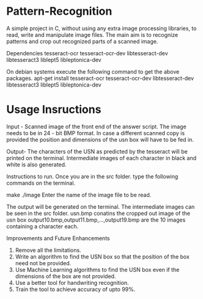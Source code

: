 # Pattern-Recognition
A simple project in C, without using any extra image processing libraries, to read, write and manipulate image files. The main aim is to recognize patterns and crop out recognized parts of a scanned image.


Dependencies
tesseract-ocr
tesseract-ocr-dev
libtesseract-dev
libtesseract3
liblept5
libleptonica-dev

On debian systems execute the following command to get the above packages.
apt-get install tesseract-ocr tesseract-ocr-dev libtesseract-dev libtesseract3 liblept5 libleptonica-dev

# Usage Insructions
Input - Scanned image of the front end of the answer script.
		The image needs to be in 24 - bit BMP format.
		In case a different scanned copy is provided the position and dimensions of the usn box will have to be fed in.

Output- The characters of the USN as predicted by the tesseract will be printed on the terminal.
		Intermediate images of each character in black and white is also generated.

Instructions to run.
Once you are in the src folder.
type the following commands on the terminal.

make
./image
Enter the name of the image file to be read.

The output will be generated on the terminal. The intermediate images can be seen in the src folder.
usn.bmp conatins the cropped out image of the usn box
output10.bmp,output11.bmp,...,output19.bmp are the 10 images containing a character each.

Improvements and Future Enhancements
1. Remove all the limitations.
2. Write an algorithm to find the USN box so that the position of the box need not be provided.
3. Use Machine Learning algorithms to find the USN box even if the dimensions of the box are  not provided. 
4. Use a better tool for handwriting recognition.
5. Train the tool to achieve accuracy of upto 99%.